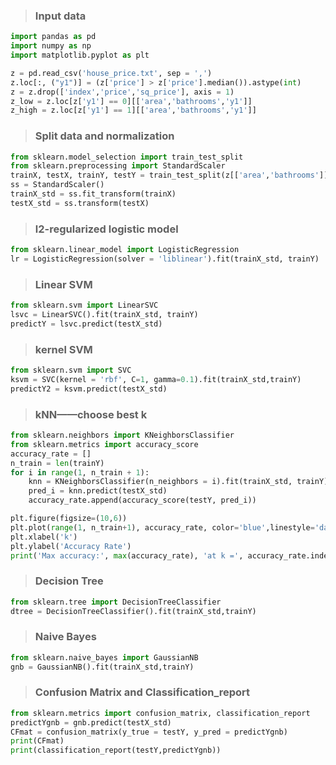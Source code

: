 > ### Input data

```python
import pandas as pd
import numpy as np
import matplotlib.pyplot as plt

z = pd.read_csv('house_price.txt', sep = ',')
z.loc[:, ("y1")] = (z['price'] > z['price'].median()).astype(int)
z = z.drop(['index','price','sq_price'], axis = 1)
z_low = z.loc[z['y1'] == 0][['area','bathrooms','y1']]
z_high = z.loc[z['y1'] == 1][['area','bathrooms','y1']]
```

> ### Split data and normalization 
```python
from sklearn.model_selection import train_test_split
from sklearn.preprocessing import StandardScaler
trainX, testX, trainY, testY = train_test_split(z[['area','bathrooms']], z['y1'], test_size = 0.25, random_state = 33)
ss = StandardScaler()
trainX_std = ss.fit_transform(trainX)
testX_std = ss.transform(testX)
```

> ### l2-regularized logistic model
```python
from sklearn.linear_model import LogisticRegression
lr = LogisticRegression(solver = 'liblinear').fit(trainX_std, trainY)
```
> ### Linear SVM
```python
from sklearn.svm import LinearSVC
lsvc = LinearSVC().fit(trainX_std, trainY)
predictY = lsvc.predict(testX_std)
```

> ### kernel SVM
```python
from sklearn.svm import SVC
ksvm = SVC(kernel = 'rbf', C=1, gamma=0.1).fit(trainX_std,trainY)
predictY2 = ksvm.predict(testX_std)
```

> ### kNN——choose best k
```python
from sklearn.neighbors import KNeighborsClassifier
from sklearn.metrics import accuracy_score
accuracy_rate = []
n_train = len(trainY)
for i in range(1, n_train + 1):
    knn = KNeighborsClassifier(n_neighbors = i).fit(trainX_std, trainY)
    pred_i = knn.predict(testX_std)
    accuracy_rate.append(accuracy_score(testY, pred_i))

plt.figure(figsize=(10,6))
plt.plot(range(1, n_train+1), accuracy_rate, color='blue',linestyle='dashed',marker='o',markerfacecolor='red',markersize=10)
plt.xlabel('k')
plt.ylabel('Accuracy Rate')
print('Max accuracy:', max(accuracy_rate), 'at k =', accuracy_rate.index(max(accuracy_rate))+1)
```
> ### Decision Tree

```python
from sklearn.tree import DecisionTreeClassifier
dtree = DecisionTreeClassifier().fit(trainX_std,trainY)
```


> ### Naive Bayes

```python
from sklearn.naive_bayes import GaussianNB
gnb = GaussianNB().fit(trainX_std,trainY)
```

> ### Confusion Matrix and Classification_report 
```python
from sklearn.metrics import confusion_matrix, classification_report
predictYgnb = gnb.predict(testX_std)
CFmat = confusion_matrix(y_true = testY, y_pred = predictYgnb)
print(CFmat)
print(classification_report(testY,predictYgnb))
```
